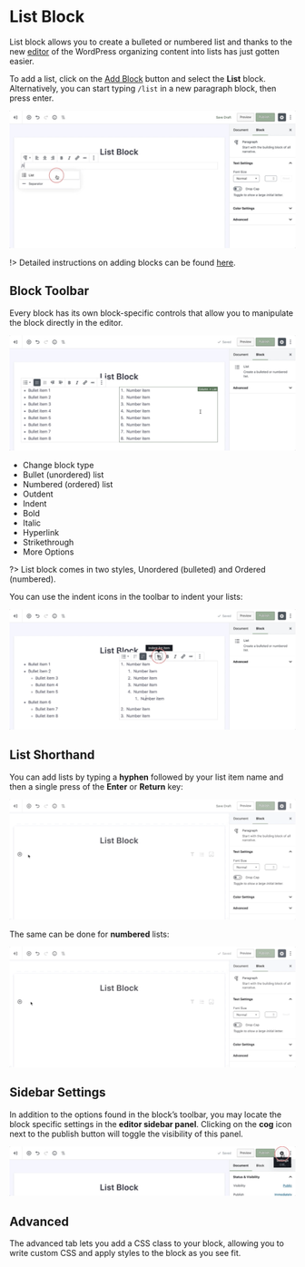 # List Block

List block allows you to create a bulleted or numbered list and thanks to the new [editor](wordpress-editor) of the WordPress organizing content into lists has just gotten easier.

To add a list, click on the [Add Block](adding-block) button and select the **List** block. Alternatively, you can start typing `/list` in a new paragraph block, then press enter.

![Use the slash command /list to add a list block](img/add-list-block.jpg)

!> Detailed instructions on adding blocks can be found [here](adding-block).

## Block Toolbar

Every block has its own block-specific controls that allow you to manipulate the block directly in the editor. 

![There are two types of lists, unordered and ordered](img/bulleted-numbered-list.jpg)

* Change block type
* Bullet (unordered) list
* Numbered (ordered) list
* Outdent
* Indent
* Bold
* Italic
* Hyperlink
* Strikethrough
* More Options

?> List block comes in two styles, Unordered (bulleted) and Ordered (numbered).

You can use the indent icons in the toolbar to indent your lists:

![Indent lists with the indent icons](img/list-block-indent.jpg)

## List Shorthand

You can add lists by typing a **hyphen** followed by your list item name and then a single press of the **Enter** or **Return** key:

![You can write lists with hyphenated shorthand](img/list-block-bullet-shorthand.gif)

The same can be done for **numbered** lists:

![You can write lists with numbered shorthand, too](img/list-block-number-shorthand.gif)

## Sidebar Settings

In addition to the options found in the block’s toolbar, you may locate the block specific settings in the **editor sidebar panel**. Clicking on the **cog** icon next to the publish button will toggle the visibility of this panel.

![The block settings can be found in the sidebar](img/sidebar-settings-list-block.jpg)

## Advanced

The advanced tab lets you add a CSS class to your block, allowing you to write custom CSS and apply styles to the block as you see fit.
